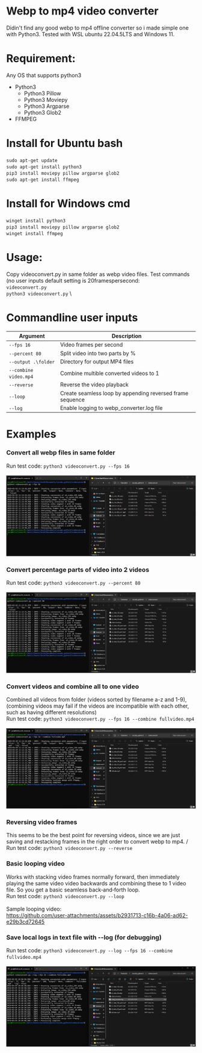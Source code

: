 # Webp to mp4 video converter
Didin't find any good webp to mp4 offline converter so i made simple one with Python3. Tested with WSL ubuntu 22.04.5LTS and Windows 11.
# Requirement:
Any OS that supports python3
* Python3
  + Python3 Pillow
  + Python3 Moviepy
  + Python3 Argparse
  + Python3 Glob2
* FFMPEG

# Install for Ubuntu bash
`sudo apt-get update`\
`sudo apt-get install python3`\
`pip3 install moviepy pillow argparse glob2`\
`sudo apt-get install ffmpeg`
# Install for Windows cmd
`winget install python3`\
`pip3 install moviepy pillow argparse glob2`\
`winget install ffmpeg`
# Usage:
Copy videoconvert.py in same folder as webp video files. Test commands (no user inputs default setting is 20framespersecond: \
`videoconvert.py`\
`python3 videoconvert.py` \
# Commandline user inputs
| Argument | Description|
|----------|-------------|
| `--fps 16` | Video frames per second |
| `--percent 80` | Split video into two parts by % |
| `--output .\folder` | Directory for output MP4 files |
| `--combine video.mp4` | Combine multible converted videos to 1 |
| `--reverse` | Reverse the video playback |
| `--loop` | Create seamless loop by appending reversed frame sequence |
| `--log` | Enable logging to webp_converter.log file |

# Examples
### Convert all webp files in same folder
Run test code: `python3 videoconvert.py --fps 16`\
\
![percentage](./images/image_normal.png)
### Convert percentage parts of video into 2 videos
Run test code: `python3 videoconvert.py --percent 80`\
\
![percentage](./images/image_prosent.png)

### Convert videos and combine all to one video
Combined all videos from folder (videos sorted by filename a-z and 1-9), (combining videos may fail if the videos are incompatible with each other, such as having different resolutions)\
Run test code: `python3 videoconvert.py --fps 16 --combine fullvideo.mp4`\
\
![combine](./images/image_combine.png)

### Reversing video frames
This seems to be the best point for reversing videos, since we are just saving and restacking frames in the right order to convert webp to mp4. /
Run test code: `python3 videoconvert.py --reverse`

### Basic looping video
Works with stacking video frames normally forward, then immediately playing the same video video backwards and combining these to 1 video file. So you get a basic seamless back‑and‑forth loop.\
Run test code: `python3 videoconvert.py --loop`\
\
Sample looping video:\
https://github.com/user-attachments/assets/b2931713-c16b-4a06-ad62-e29b3cd72645


### Save local logs in text file with --log (for debugging)
Run test code: `python3 videoconvert.py --log --fps 16 --combine fullvideo.mp4`\
\
![log](./images/image_log.png)
